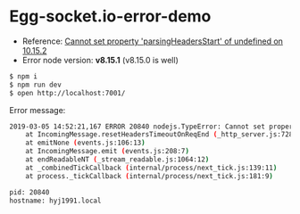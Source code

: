 # Egg-socket.io-error-demo

* Reference: [Cannot set property 'parsingHeadersStart' of undefined on 10.15.2](https://github.com/nodejs/node/issues/26366)
* Error node version: **v8.15.1** (v8.15.0 is well)

```bash
$ npm i
$ npm run dev
$ open http://localhost:7001/
```

Error message:

```bash
2019-03-05 14:52:21,167 ERROR 20840 nodejs.TypeError: Cannot set property 'parsingHeadersStart' of undefined (uncaughtException throw 1 times on pid:20840)
    at IncomingMessage.resetHeadersTimeoutOnReqEnd (_http_server.js:728:32)
    at emitNone (events.js:106:13)
    at IncomingMessage.emit (events.js:208:7)
    at endReadableNT (_stream_readable.js:1064:12)
    at _combinedTickCallback (internal/process/next_tick.js:139:11)
    at process._tickCallback (internal/process/next_tick.js:181:9)

pid: 20840
hostname: hyj1991.local
```
